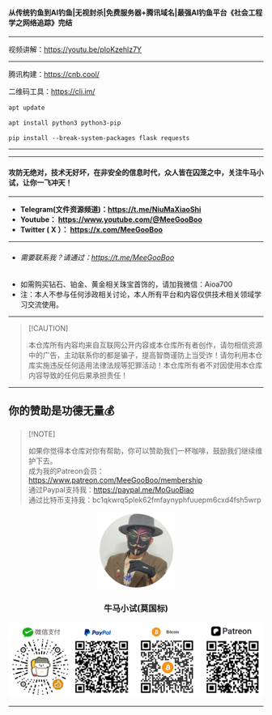 ####  从传统钓鱼到AI钓鱼|无视封杀|免费服务器+腾讯域名|最强AI钓鱼平台《社会工程学之网络追踪》完结

****

视频讲解：https://youtu.be/pIoKzehlz7Y

****

腾讯构建：https://cnb.cool/

二维码工具：https://cli.im/

```
apt update
```

```
apt install python3 python3-pip
```

```
pip install --break-system-packages flask requests
```





















****

****

#### 攻防无绝对，技术无好坏，在非安全的信息时代，众人皆在囚笼之中，关注牛马小试，让你一飞冲天！

****

- **Telegram(文件资源频道)：https://t.me/NiuMaXiaoShi**
- **Youtube：  https://www.youtube.com/@MeeGooBoo**
- **Twitter ( X ）：  https://x.com/MeeGooBoo**

****

- ###### 需要联系我？请通过：https://t.me/MeeGooBoo
- 如需购买钻石、铂金、黄金相关珠宝首饰的，请加我微信：Aioa700
- 注：本人不参与任何涉政相关讨论，本人所有平台和内容仅供技术相关领域学习交流使用。

****

>  [!CAUTION]
>
> 本仓库所有内容均来自互联网公开内容或本仓库所有者创作，请勿相信资源中的广告，主动联系你的都是骗子，提高智商谨防上当受诈！请勿利用本仓库实施违反任何适用法律法规等犯罪活动！本仓库所有者不对因使用本仓库内容导致的任何后果承担责任！

****

## 你的赞助是功德无量💰

>  [!NOTE]
>
> 如果你觉得本仓库对你有帮助，你可以赞助我们一杯咖啡，鼓励我们继续维护下去。<br>
> 成为我的Patreon会员：https://www.patreon.com/MeeGooBoo/membership<br>
> 通过Paypal支持我：https://paypal.me/MoGuoBiao<br>
> 通过比特币支持我：bc1qkwrq5plek62fmfaynyphfuuepm6cxd4fsh5wrp



<p align="center" >
    <img src="https://raw.githubusercontent.com/MeeGooBoo/2025/refs/heads/main/static/imgs/logo.png" width="150">
    <h3 align="center">牛马小试(莫国标)</h3>
    <p align="center">
        <img src="https://raw.githubusercontent.com/MeeGooBoo/2025/refs/heads/main/static/imgs/pays.png">
    </p>
</p>


****
